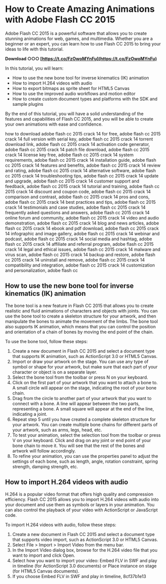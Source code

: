 # How to Create Amazing Animations with Adobe Flash CC 2015
 
Adobe Flash CC 2015 is a powerful software that allows you to create stunning animations for web, games, and multimedia. Whether you are a beginner or an expert, you can learn how to use Flash CC 2015 to bring your ideas to life with this tutorial.
 
**Download ○○○ [https://t.co/FzOwoMYnFu](https://t.co/FzOwoMYnFu)**


 
In this tutorial, you will learn:
 
- How to use the new bone tool for inverse kinematics (IK) animation
- How to import H.264 videos with audio
- How to export bitmaps as sprite sheet for HTML5 Canvas
- How to use the improved audio workflows and motion editor
- How to create custom document types and platforms with the SDK and sample plugins

By the end of this tutorial, you will have a solid understanding of the features and capabilities of Flash CC 2015, and you will be able to create your own animations with ease and confidence.
 
how to download adobe flash cc 2015 crack 14 for free,  adobe flash cc 2015 crack 14 full version with serial key,  adobe flash cc 2015 crack 14 torrent download link,  adobe flash cc 2015 crack 14 activation code generator,  adobe flash cc 2015 crack 14 patch file download,  adobe flash cc 2015 crack 14 license key free,  adobe flash cc 2015 crack 14 system requirements,  adobe flash cc 2015 crack 14 installation guide,  adobe flash cc 2015 crack 14 features and benefits,  adobe flash cc 2015 crack 14 review and rating,  adobe flash cc 2015 crack 14 alternative software,  adobe flash cc 2015 crack 14 troubleshooting tips,  adobe flash cc 2015 crack 14 update and upgrade,  adobe flash cc 2015 crack 14 customer support and feedback,  adobe flash cc 2015 crack 14 tutorial and training,  adobe flash cc 2015 crack 14 discount and coupon code,  adobe flash cc 2015 crack 14 comparison and contrast,  adobe flash cc 2015 crack 14 pros and cons,  adobe flash cc 2015 crack 14 best practices and tips,  adobe flash cc 2015 crack 14 testimonials and case studies,  adobe flash cc 2015 crack 14 frequently asked questions and answers,  adobe flash cc 2015 crack 14 online forum and community,  adobe flash cc 2015 crack 14 video and audio demonstration,  adobe flash cc 2015 crack 14 blog and news articles,  adobe flash cc 2015 crack 14 ebook and pdf download,  adobe flash cc 2015 crack 14 infographic and image gallery,  adobe flash cc 2015 crack 14 webinar and podcast,  adobe flash cc 2015 crack 14 social media and hashtag,  adobe flash cc 2015 crack 14 affiliate and referral program,  adobe flash cc 2015 crack 14 legal and ethical issues,  adobe flash cc 2015 crack 14 malware and virus scan,  adobe flash cc 2015 crack 14 backup and restore,  adobe flash cc 2015 crack 14 uninstall and remove,  adobe flash cc 2015 crack 14 compatibility and integration,  adobe flash cc 2015 crack 14 customization and personalization,  adobe flash cc
 
## How to use the new bone tool for inverse kinematics (IK) animation
 
The bone tool is a new feature in Flash CC 2015 that allows you to create realistic and fluid animations of characters and objects with joints. You can use the bone tool to create a skeleton structure for your artwork, and then manipulate the bones to animate the movement of the limbs. The bone tool also supports IK animation, which means that you can control the position and orientation of a chain of bones by moving the end point of the chain.
 
To use the bone tool, follow these steps:

1. Create a new document in Flash CC 2015 and select a document type that supports IK animation, such as ActionScript 3.0 or HTML5 Canvas.
2. Import or draw your artwork on the stage. You can use any type of symbol or shape for your artwork, but make sure that each part of your character or object is on a separate layer.
3. Select the bone tool from the toolbar or press N on your keyboard.
4. Click on the first part of your artwork that you want to attach a bone to. A small circle will appear on the stage, indicating the root of your bone chain.
5. Drag from the circle to another part of your artwork that you want to connect with a bone. A line will appear between the two parts, representing a bone. A small square will appear at the end of the line, indicating a joint.
6. Repeat step 5 until you have created a complete skeleton structure for your artwork. You can create multiple bone chains for different parts of your artwork, such as arms, legs, head, etc.
7. To test your animation, select the selection tool from the toolbar or press V on your keyboard. Click and drag on any joint or end point of your bone chain to move it. You will see that the rest of the bones and artwork will follow accordingly.
8. To refine your animation, you can use the properties panel to adjust the settings of each bone, such as length, angle, rotation constraint, spring strength, damping strength, etc.

## How to import H.264 videos with audio
 
H.264 is a popular video format that offers high quality and compression efficiency. Flash CC 2015 allows you to import H.264 videos with audio into your document and use them as symbols or layers in your animation. You can also control the playback of your video with ActionScript or JavaScript code.
 
To import H.264 videos with audio, follow these steps:

1. Create a new document in Flash CC 2015 and select a document type that supports video import, such as ActionScript 3.0 or HTML5 Canvas.
2. Select File > Import > Import Video from the menu bar.
3. In the Import Video dialog box, browse for the H.264 video file that you want to import and click Open.
4. Select how you want to import your video: Embed FLV in SWF and play in timeline (for ActionScript 3.0 documents) or Place instance on stage (for HTML5 Canvas documents).
5. If you choose Embed FLV in SWF and play in timeline, 8cf37b1e13


